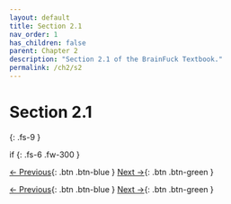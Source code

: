 ```yaml
---
layout: default
title: Section 2.1
nav_order: 1
has_children: false
parent: Chapter 2
description: "Section 2.1 of the BrainFuck Textbook."
permalink: /ch2/s2
---
```


# Section 2.1
{: .fs-9 }

if
{: .fs-6 .fw-300 }

[← Previous](./ch2/s5){: .btn .btn-blue }
[Next →](./ch2/s2){: .btn .btn-green }



[← Previous](./ch2/s5){: .btn .btn-blue }
[Next →](./ch2/s2){: .btn .btn-green }
